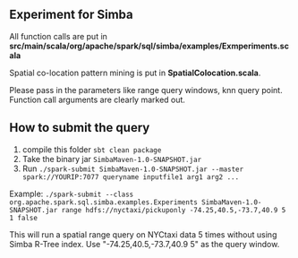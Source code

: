 ## Experiment for Simba
All function calls are put in **src/main/scala/org/apache/spark/sql/simba/examples/Exmperiments.scala**

Spatial co-location pattern mining is put in **SpatialColocation.scala**.

Please pass in the parameters like range query windows, knn query point. Function call arguments are clearly marked out.


## How to submit the query

1. compile this folder `sbt clean package`
2. Take the binary jar `SimbaMaven-1.0-SNAPSHOT.jar`
3. Run `./spark-submit SimbaMaven-1.0-SNAPSHOT.jar --master spark://YOURIP:7077 queryname inputfile1 arg1 arg2 ...`

Example: `./spark-submit --class org.apache.spark.sql.simba.examples.Experiments SimbaMaven-1.0-SNAPSHOT.jar range hdfs://nyctaxi/pickuponly -74.25,40.5,-73.7,40.9 5 1 false
`

This will run a spatial range query on NYCtaxi data 5 times without using Simba R-Tree index. Use "-74.25,40.5,-73.7,40.9 5" as the query window.
